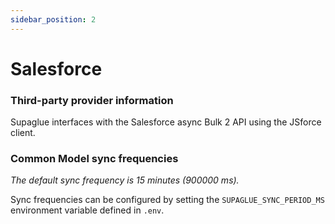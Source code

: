 ```yaml
---
sidebar_position: 2
---
```


# Salesforce

### Third-party provider information

Supaglue interfaces with the Salesforce async Bulk 2 API using the JSforce client.

### Common Model sync frequencies

_The default sync frequency is 15 minutes (900000 ms)._

Sync frequencies can be configured by setting the `SUPAGLUE_SYNC_PERIOD_MS` environment variable defined in `.env`.
